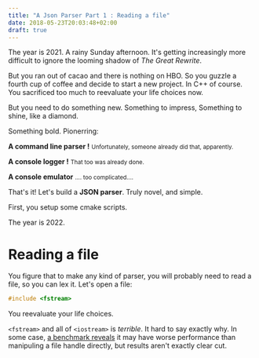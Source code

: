 ```yaml
---
title: "A Json Parser Part 1 : Reading a file"
date: 2018-05-23T20:03:48+02:00
draft: true
---
```


The year is 2021. A rainy Sunday afternoon.
It's getting increasingly more difficult to ignore the looming shadow of *The Great Rewrite*.

But you ran out of cacao and there is nothing on HBO.
So you guzzle a fourth cup of coffee and decide to start a new project. In C++ of course.
You sacrificed too much to reevaluate your life choices now.

But you need to do something new. Something to impress, Something to shine, like a diamond.

Something bold. Pionerring:

**A command line parser !**  <small>Unfortunately, someone already did that, apparently.</small>

**A console logger !** <small>That too was already done.</small>

**A console emulator**  <small>.... too complicated....</small>


That's it! Let's build a **JSON parser**. Truly novel, and simple.


First, you setup some cmake scripts.

The year is 2022.

# Reading a file

You figure that to make any kind of parser, you will probably need to read a file, so you can lex it.
Let's open a file:

```cpp
#include <fstream>
```

You reevaluate your life choices.

`<fstream>` and all of `<iostream>` is _terrible_.
It hard to say exactly why.
In some case, [a benchmark reveals](https://cristianadam.eu/20160410/c-plus-plus-i-slash-o-benchmark/) it may have worse performance than manipuling a file handle directly,
but results aren't exactly clear cut.
